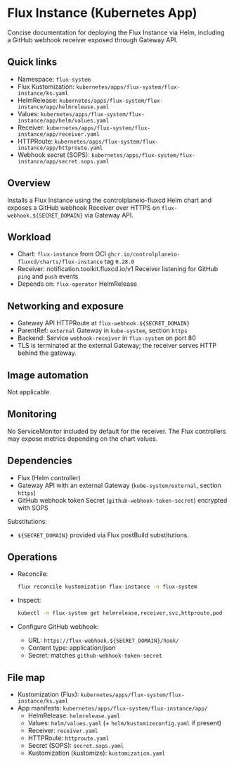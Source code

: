 # Flux Instance (Kubernetes App)

Concise documentation for deploying the Flux Instance via Helm, including a GitHub webhook receiver exposed through Gateway API.

## Quick links

- Namespace: `flux-system`
- Flux Kustomization: `kubernetes/apps/flux-system/flux-instance/ks.yaml`
- HelmRelease: `kubernetes/apps/flux-system/flux-instance/app/helmrelease.yaml`
- Values: `kubernetes/apps/flux-system/flux-instance/app/helm/values.yaml`
- Receiver: `kubernetes/apps/flux-system/flux-instance/app/receiver.yaml`
- HTTPRoute: `kubernetes/apps/flux-system/flux-instance/app/httproute.yaml`
- Webhook secret (SOPS): `kubernetes/apps/flux-system/flux-instance/app/secret.sops.yaml`

## Overview

Installs a Flux Instance using the controlplaneio-fluxcd Helm chart and exposes a GitHub webhook Receiver over HTTPS on `flux-webhook.${SECRET_DOMAIN}` via Gateway API.

## Workload

- Chart: `flux-instance` from OCI `ghcr.io/controlplaneio-fluxcd/charts/flux-instance` tag `0.28.0`
- Receiver: notification.toolkit.fluxcd.io/v1 Receiver listening for GitHub `ping` and `push` events
- Depends on: `flux-operator` HelmRelease

## Networking and exposure

- Gateway API HTTPRoute at `flux-webhook.${SECRET_DOMAIN}`
- ParentRef: `external` Gateway in `kube-system`, section `https`
- Backend: Service `webhook-receiver` in `flux-system` on port 80
- TLS is terminated at the external Gateway; the receiver serves HTTP behind the gateway.

## Image automation

Not applicable.

## Monitoring

No ServiceMonitor included by default for the receiver. The Flux controllers may expose metrics depending on the chart values.

## Dependencies

- Flux (Helm controller)
- Gateway API with an external Gateway (`kube-system/external`, section `https`)
- GitHub webhook token Secret (`github-webhook-token-secret`) encrypted with SOPS

Substitutions:
- `${SECRET_DOMAIN}` provided via Flux postBuild substitutions.

## Operations

- Reconcile:

  ```sh
  flux reconcile kustomization flux-instance -n flux-system
  ```

- Inspect:

  ```sh
  kubectl -n flux-system get helmrelease,receiver,svc,httproute,pod
  ```

- Configure GitHub webhook:
  - URL: `https://flux-webhook.${SECRET_DOMAIN}/hook/`
  - Content type: application/json
  - Secret: matches `github-webhook-token-secret`

## File map

- Kustomization (Flux): `kubernetes/apps/flux-system/flux-instance/ks.yaml`
- App manifests: `kubernetes/apps/flux-system/flux-instance/app/`
  - HelmRelease: `helmrelease.yaml`
  - Values: `helm/values.yaml` (+ `helm/kustomizeconfig.yaml` if present)
  - Receiver: `receiver.yaml`
  - HTTPRoute: `httproute.yaml`
  - Secret (SOPS): `secret.sops.yaml`
  - Kustomization (kustomize): `kustomization.yaml`